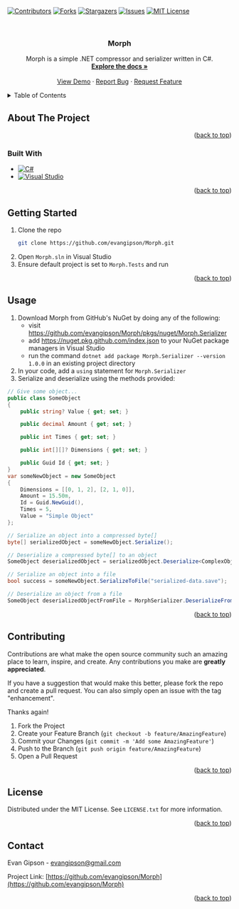 <a id="readme-top"></a>

<!-- PROJECT SHIELDS -->
<!--
*** I'm using markdown "reference style" links for readability.
*** Reference links are enclosed in brackets [ ] instead of parentheses ( ).
*** See the bottom of this document for the declaration of the reference variables
*** for contributors-url, forks-url, etc. This is an optional, concise syntax you may use.
*** https://www.markdownguide.org/basic-syntax/#reference-style-links
-->
[![Contributors][contributors-shield]][contributors-url]
[![Forks][forks-shield]][forks-url]
[![Stargazers][stars-shield]][stars-url]
[![Issues][issues-shield]][issues-url]
[![MIT License][license-shield]][license-url]



<!-- PROJECT LOGO -->
<br />
<div align="center">
<h3 align="center">Morph</h3>

  <p align="center">
    Morph is a simple .NET compressor and serializer written in C#.
    <br />
    <a href="https://github.com/evangipson/Morph"><strong>Explore the docs »</strong></a>
    <br />
    <br />
    <a href="https://github.com/evangipson/Morph">View Demo</a>
    ·
    <a href="https://github.com/evangipson/Morph/issues/new?labels=bug&template=bug-report---.md">Report Bug</a>
    ·
    <a href="https://github.com/evangipson/Morph/issues/new?labels=enhancement&template=feature-request---.md">Request Feature</a>
  </p>
</div>



<!-- TABLE OF CONTENTS -->
<details>
  <summary>Table of Contents</summary>
  <ol>
    <li>
      <a href="#about-the-project">About The Project</a>
      <ul>
        <li><a href="#built-with">Built With</a></li>
      </ul>
    </li>
    <li>
      <a href="#getting-started">Getting Started</a>
      <ul>
        <li><a href="#prerequisites">Prerequisites</a></li>
        <li><a href="#installation">Installation</a></li>
      </ul>
    </li>
    <li><a href="#usage">Usage</a></li>
    <li><a href="#roadmap">Roadmap</a></li>
    <li><a href="#contributing">Contributing</a></li>
    <li><a href="#license">License</a></li>
    <li><a href="#contact">Contact</a></li>
    <li><a href="#acknowledgments">Acknowledgments</a></li>
  </ol>
</details>


<!-- ABOUT THE PROJECT -->
## About The Project
<p align="right">(<a href="#readme-top">back to top</a>)</p>


### Built With

* [![C#][CSharp]][CSharp-url]
* [![Visual Studio][VisualStudio]][VisualStudio-url]

<p align="right">(<a href="#readme-top">back to top</a>)</p>



<!-- GETTING STARTED -->
## Getting Started

1. Clone the repo
   ```sh
   git clone https://github.com/evangipson/Morph.git
   ```
1. Open `Morph.sln` in Visual Studio
1. Ensure default project is set to `Morph.Tests` and run

<p align="right">(<a href="#readme-top">back to top</a>)</p>



<!-- USAGE EXAMPLES -->
## Usage

1. Download Morph from GitHub's NuGet by doing any of the following:
    - visit https://github.com/evangipson/Morph/pkgs/nuget/Morph.Serializer
    - add https://nuget.pkg.github.com/index.json to your NuGet package managers in Visual Studio
    - run the command `dotnet add package Morph.Serializer --version 1.0.0` in an existing project directory
1. In your code, add a `using` statement for `Morph.Serializer`
1. Serialize and deserialize using the methods provided:
```csharp
// Give some object...
public class SomeObject
{
	public string? Value { get; set; }

	public decimal Amount { get; set; }

	public int Times { get; set; }

	public int[][]? Dimensions { get; set; }

	public Guid Id { get; set; }
}
var someNewObject = new SomeObject
{
	Dimensions = [[0, 1, 2], [2, 1, 0]],
	Amount = 15.50m,
	Id = Guid.NewGuid(),
	Times = 5,
	Value = "Simple Object"
};

// Serialize an object into a compressed byte[]
byte[] serializedObject = someNewObject.Serialize();

// Deserialize a compressed byte[] to an object
SomeObject deserializedObject = serializedObject.Deserialize<ComplexObject>();

// Serialize an object into a file
bool success = someNewObject.SerializeToFile("serialized-data.save");

// Deserialize an object from a file
SomeObject deserializedObjectFromFile = MorphSerializer.DeserializeFromFile<SomeObject>("serialized-data.save");
```

<p align="right">(<a href="#readme-top">back to top</a>)</p>


<!-- CONTRIBUTING -->
## Contributing

Contributions are what make the open source community such an amazing place to learn, inspire, and create. Any contributions you make are **greatly appreciated**.

If you have a suggestion that would make this better, please fork the repo and create a pull request. You can also simply open an issue with the tag "enhancement".

Thanks again!

1. Fork the Project
2. Create your Feature Branch (`git checkout -b feature/AmazingFeature`)
3. Commit your Changes (`git commit -m 'Add some AmazingFeature'`)
4. Push to the Branch (`git push origin feature/AmazingFeature`)
5. Open a Pull Request

<p align="right">(<a href="#readme-top">back to top</a>)</p>



<!-- LICENSE -->
## License

Distributed under the MIT License. See `LICENSE.txt` for more information.

<p align="right">(<a href="#readme-top">back to top</a>)</p>



<!-- CONTACT -->
## Contact

Evan Gipson - evangipson@gmail.com

Project Link: [https://github.com/evangipson/Morph](https://github.com/evangipson/Morph)

<p align="right">(<a href="#readme-top">back to top</a>)</p>

<!-- MARKDOWN LINKS & IMAGES -->
<!-- https://www.markdownguide.org/basic-syntax/#reference-style-links -->
[contributors-shield]: https://img.shields.io/github/contributors/evangipson/Morph.svg?style=for-the-badge
[contributors-url]: https://github.com/evangipson/Morph/graphs/contributors
[forks-shield]: https://img.shields.io/github/forks/evangipson/Morph.svg?style=for-the-badge
[forks-url]: https://github.com/evangipson/Morph/network/members
[stars-shield]: https://img.shields.io/github/stars/evangipson/Morph.svg?style=for-the-badge
[stars-url]: https://github.com/evangipson/Morph/stargazers
[issues-shield]: https://img.shields.io/github/issues/evangipson/Morph.svg?style=for-the-badge
[issues-url]: https://github.com/evangipson/Morph/issues
[license-shield]: https://img.shields.io/github/license/evangipson/Morph.svg?style=for-the-badge
[license-url]: https://github.com/evangipson/Morph/blob/master/LICENSE.txt
[CSharp]: https://img.shields.io/badge/C%23-378BBA?style=for-the-badge&logo=sharp&logoColor=white
[CSharp-url]: https://learn.microsoft.com/en-us/dotnet/csharp/
[VisualStudio]: https://img.shields.io/badge/Visual%20Studio-512BD4?style=for-the-badge&logo=.net&logoColor=white
[VisualStudio-url]: https://visualstudio.microsoft.com/